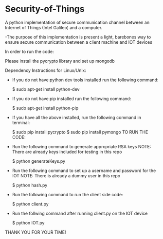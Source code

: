 # Security-of-Things
A python implementation of secure communication channel between an Internet of Things (Intel Galileo) and a computer.

-The purpose of this implementation is present a light, barebones way to ensure secure communication between a client
machine and IOT devices

In order to run the code:

Please install the pycrypto library and set up mongodb 

Dependency Instructions for Linux/Unix:

- If you do not have python dev tools installed run the following command:

	$ sudo apt-get install python-dev

- If you do not have pip installed run the following command:
	
	$ sudo apt-get install python-pip

- If you have all the above installed, run the following command in terminal:

	$ sudo pip install pycrypto
        $ sudo pip install pymongo
TO RUN THE CODE:

- Run the following command to generate appropriate RSA keys 
  NOTE: There are already keys included for testing in this repo

	$ python generateKeys.py

- Run the following command to set up a username and password for the IOT
  NOTE: There is already a dummy user in this repo

	$ python hash.py

- Run the following command to run the client side code:

	$ python client.py

- Run the follwing command after running client.py on the IOT device

	$ python IOT.py

THANK YOU FOR YOUR TIME!
